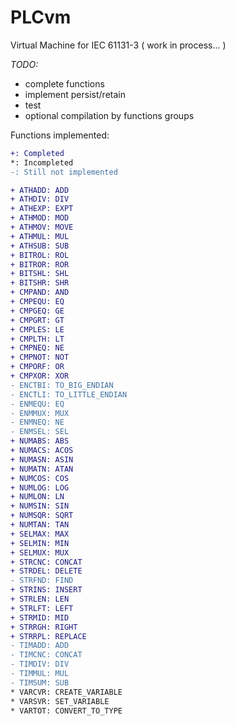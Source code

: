 # PLCvm
Virtual Machine for IEC 61131-3 ( work in process... )

*TODO:*
* complete functions
* implement persist/retain
* test
* optional compilation by functions groups

Functions implemented:
```diff
+: Completed
*: Incompleted
-: Still not implemented

+ ATHADD: ADD
+ ATHDIV: DIV
+ ATHEXP: EXPT
+ ATHMOD: MOD
+ ATHMOV: MOVE
+ ATHMUL: MUL
+ ATHSUB: SUB
+ BITROL: ROL
+ BITROR: ROR
+ BITSHL: SHL
+ BITSHR: SHR
+ CMPAND: AND
+ CMPEQU: EQ
+ CMPGEQ: GE
+ CMPGRT: GT
+ CMPLES: LE
+ CMPLTH: LT
+ CMPNEQ: NE
+ CMPNOT: NOT
+ CMPORF: OR
+ CMPXOR: XOR
- ENCTBI: TO_BIG_ENDIAN
- ENCTLI: TO_LITTLE_ENDIAN
- ENMEQU: EQ
- ENMMUX: MUX
- ENMNEQ: NE
- ENMSEL: SEL
+ NUMABS: ABS
+ NUMACS: ACOS
+ NUMASN: ASIN
+ NUMATN: ATAN
+ NUMCOS: COS
+ NUMLOG: LOG
+ NUMLON: LN
+ NUMSIN: SIN
+ NUMSQR: SQRT
+ NUMTAN: TAN
+ SELMAX: MAX
+ SELMIN: MIN
+ SELMUX: MUX
+ STRCNC: CONCAT
+ STRDEL: DELETE
- STRFND: FIND
+ STRINS: INSERT
+ STRLEN: LEN
+ STRLFT: LEFT
+ STRMID: MID
+ STRRGH: RIGHT
+ STRRPL: REPLACE
- TIMADD: ADD
- TIMCNC: CONCAT
- TIMDIV: DIV
- TIMMUL: MUL
- TIMSUM: SUB
* VARCVR: CREATE_VARIABLE
* VARSVR: SET_VARIABLE
* VARTOT: CONVERT_TO_TYPE
```
